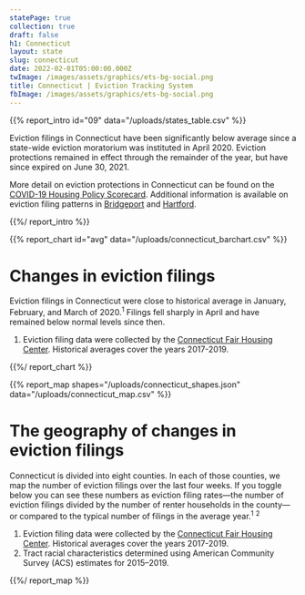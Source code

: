 ```yaml
---
statePage: true
collection: true
draft: false
h1: Connecticut
layout: state
slug: connecticut
date: 2022-02-01T05:00:00.000Z
twImage: /images/assets/graphics/ets-bg-social.png
title: Connecticut | Eviction Tracking System
fbImage: /images/assets/graphics/ets-bg-social.png
---
```


{{% report_intro id="09" data="/uploads/states_table.csv" %}}



Eviction filings in Connecticut have been significantly below average since a state-wide eviction moratorium was instituted in April 2020. Eviction protections remained in effect through the remainder of the year, but have since expired on June 30, 2021.

More detail on eviction protections in Connecticut can be found on the [COVID-19 Housing Policy Scorecard](https://evictionlab.org/covid-policy-scorecard/ct/). Additional information is available on eviction filing patterns in [Bridgeport](https://evictionlab.org/eviction-tracking/bridgeport-ct/) and [Hartford](https://evictionlab.org/eviction-tracking/hartford-ct/).



{{%/ report_intro %}}



{{% report_chart id="avg" data="/uploads/connecticut_barchart.csv" %}}



# Changes in eviction filings

Eviction filings in Connecticut were close to historical average in January, February, and March of 2020.<sup>1</sup> Filings fell sharply in April and have remained below normal levels since then.

1. Eviction filing data were collected by the [Connecticut Fair Housing Center](https://www.ctfairhousing.org/). Historical averages cover the years 2017-2019.



{{%/ report_chart %}}



{{% report_map shapes="/uploads/connecticut_shapes.json" data="/uploads/connecticut_map.csv" %}}

# The geography of changes in eviction filings

Connecticut is divided into eight counties. In each of those counties, we map the number of eviction filings over the last four weeks. If you toggle below you can see these numbers as eviction filing rates—the number of eviction filings divided by the number of renter households in the county—or compared to the typical number of filings in the average year.<sup>1</sup> <sup>2</sup>

1. Eviction filing data were collected by the [Connecticut Fair Housing Center](https://www.ctfairhousing.org/). Historical averages cover the years 2017-2019.
2. Tract racial characteristics determined using American Community Survey (ACS) estimates for 2015–2019.

{{%/ report_map %}}